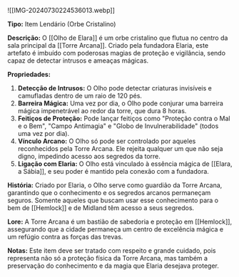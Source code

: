 ![[IMG-20240730224536013.webp]]

**Tipo:** Item Lendário (Orbe Cristalino)

**Descrição:**
O [[Olho de Elara]] é um orbe cristalino que flutua no centro da sala principal da [[Torre Arcana]]. Criado pela fundadora Elaria, este artefato é imbuído com poderosas magias de proteção e vigilância, sendo capaz de detectar intrusos e ameaças mágicas.

**Propriedades:**
1. **Detecção de Intrusos:** O Olho pode detectar criaturas invisíveis e camufladas dentro de um raio de 120 pés.
2. **Barreira Mágica:** Uma vez por dia, o Olho pode conjurar uma barreira mágica impenetrável ao redor da torre, que dura 8 horas.
3. **Feitiços de Proteção:** Pode lançar feitiços como "Proteção contra o Mal e o Bem", "Campo Antimagia" e "Globo de Invulnerabilidade" (todos uma vez por dia).
4. **Vínculo Arcano:** O Olho só pode ser controlado por aqueles reconhecidos pela Torre Arcana. Ele rejeita qualquer um que não seja digno, impedindo acesso aos segredos da torre.
5. **Ligação com Elaria:** O Olho está vinculado à essência mágica de [[Elara, a Sábia]], e seu poder é mantido pela conexão com a fundadora.

**História:**
Criado por Elaria, o Olho serve como guardião da Torre Arcana, garantindo que o conhecimento e os segredos arcanos permaneçam seguros. Somente aqueles que buscam usar esse conhecimento para o bem de [[Hemlock]] e de Midland têm acesso a seus segredos.

**Lore:**
A Torre Arcana é um bastião de sabedoria e proteção em [[Hemlock]], assegurando que a cidade permaneça um centro de excelência mágica e um refúgio contra as forças das trevas.

**Notas:**
Este item deve ser tratado com respeito e grande cuidado, pois representa não só a proteção física da Torre Arcana, mas também a preservação do conhecimento e da magia que Elaria desejava proteger.
